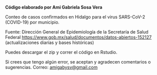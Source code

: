 **Código elaborado por Ami Gabriela Sosa Vera**

Conteo de casos confirmados en Hidalgo para el virus SARS-CoV-2 (COVID-19) por municipio.

Fuente: Dirección General de Epidemiología de la Secretaría de Salud Federal https://www.gob.mx/salud/documentos/datos-abiertos-152127 (actualizaciones diarias y bases históricas)

Puedes descargar el zip y correr el código en Rstudio. 

Si crees que tengo algún error, se aceptan y agradecen comentarios o sugerencias. Correo: amigabysv@gmail.com 

